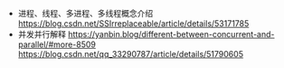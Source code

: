 * 进程、线程、多进程、多线程概念介绍
https://blog.csdn.net/SSIrreplaceable/article/details/53171785
* 并发并行解释
https://yanbin.blog/different-between-concurrent-and-parallel/#more-8509
https://blog.csdn.net/qq_33290787/article/details/51790605
